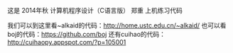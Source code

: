 这是 2014年秋 计算机程序设计（C语言版） 郑重 上机练习代码

我们可以到这里看~alkaid的代码：http://home.ustc.edu.cn/~alkaid/
也可以看boj的代码：https://github.com/boj
还有cuihao的代码：http://cuihaopy.appspot.com/?p=105001
